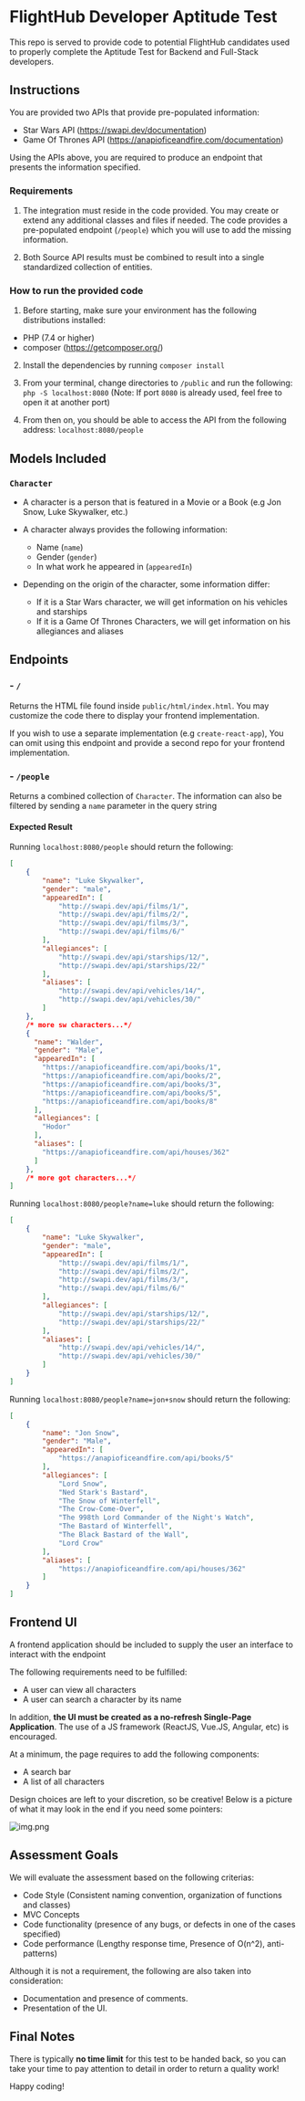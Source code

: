 # FlightHub Developer Aptitude Test

This repo is served to provide code to potential FlightHub candidates used to properly complete the Aptitude Test for Backend and Full-Stack developers.

## Instructions

You are provided two APIs that provide pre-populated information:

- Star Wars API (https://swapi.dev/documentation)
- Game Of Thrones API (https://anapioficeandfire.com/documentation)

Using the APIs above, you are required to produce an endpoint that presents the information specified.

### Requirements

1. The integration must reside in the code provided. You may create or extend any additional classes and files if needed. The code provides a pre-populated endpoint (`/people`) which you will use to add the missing information.

2. Both Source API results must be combined to result into a single standardized collection of entities.

### How to run the provided code

1. Before starting, make sure your environment has the following distributions installed:

- PHP (7.4 or higher)
- composer (https://getcomposer.org/)

2. Install the dependencies by running `composer install`

3. From your terminal, change directories to `/public` and run the following: `php -S localhost:8080` (Note: If port `8080` is already used, feel free to open it at another port)

4. From then on, you should be able to access the API from the following address: `localhost:8080/people`

## Models Included

### `Character`

- A character is a person that is featured in a Movie or a Book (e.g Jon Snow, Luke Skywalker, etc.)

- A character always provides the following information:

    - Name (`name`)
    - Gender (`gender`)
    - In what work he appeared in (`appearedIn`)

- Depending on the origin of the character, some information differ:
    - If it is a Star Wars character, we will get information on his vehicles and starships
    - If it is a Game Of Thrones Characters, we will get information on his allegiances and aliases

## Endpoints

### - `/`

Returns the HTML file found inside `public/html/index.html`. You may customize the code there to display your frontend implementation.

If you wish to use a separate implementation (e.g `create-react-app`), You can omit using this endpoint and provide a second repo for your frontend implementation.

### - `/people`

Returns a combined collection of `Character`. The information can also be filtered by sending a `name` parameter in the query string

#### Expected Result

Running `localhost:8080/people` should return the following:


```json
[
    {
        "name": "Luke Skywalker",
        "gender": "male",
        "appearedIn": [
            "http://swapi.dev/api/films/1/",
            "http://swapi.dev/api/films/2/",
            "http://swapi.dev/api/films/3/",
            "http://swapi.dev/api/films/6/"
        ],
        "allegiances": [
            "http://swapi.dev/api/starships/12/",
            "http://swapi.dev/api/starships/22/"
        ],
        "aliases": [
            "http://swapi.dev/api/vehicles/14/",
            "http://swapi.dev/api/vehicles/30/"
        ]
    },
    /* more sw characters...*/
    {
      "name": "Walder",
      "gender": "Male",
      "appearedIn": [
        "https://anapioficeandfire.com/api/books/1",
        "https://anapioficeandfire.com/api/books/2",
        "https://anapioficeandfire.com/api/books/3",
        "https://anapioficeandfire.com/api/books/5",
        "https://anapioficeandfire.com/api/books/8"
      ],
      "allegiances": [
        "Hodor"
      ],
      "aliases": [
        "https://anapioficeandfire.com/api/houses/362"
      ]
    },
    /* more got characters...*/
]
```
Running `localhost:8080/people?name=luke` should return the following:

```json
[
    {
        "name": "Luke Skywalker",
        "gender": "male",
        "appearedIn": [
            "http://swapi.dev/api/films/1/",
            "http://swapi.dev/api/films/2/",
            "http://swapi.dev/api/films/3/",
            "http://swapi.dev/api/films/6/"
        ],
        "allegiances": [
            "http://swapi.dev/api/starships/12/",
            "http://swapi.dev/api/starships/22/"
        ],
        "aliases": [
            "http://swapi.dev/api/vehicles/14/",
            "http://swapi.dev/api/vehicles/30/"
        ]
    }
]
```

Running `localhost:8080/people?name=jon+snow` should return the following:

```json
[
    {
        "name": "Jon Snow",
        "gender": "Male",
        "appearedIn": [
            "https://anapioficeandfire.com/api/books/5"
        ],
        "allegiances": [
            "Lord Snow",
            "Ned Stark's Bastard",
            "The Snow of Winterfell",
            "The Crow-Come-Over",
            "The 998th Lord Commander of the Night's Watch",
            "The Bastard of Winterfell",
            "The Black Bastard of the Wall",
            "Lord Crow"
        ],
        "aliases": [
            "https://anapioficeandfire.com/api/houses/362"
        ]
    }
]
```

## Frontend UI

A frontend application should be included to supply the user an interface to interact with the endpoint

The following requirements need to be fulfilled:

- A user can view all characters
- A user can search a character by its name

In addition, **the UI must be created as a no-refresh Single-Page Application**. The use of a JS framework (ReactJS, Vue.JS, Angular, etc) is encouraged.

At a minimum, the page requires to add the following components:

- A search bar
- A list of all characters

Design choices are left to your discretion, so be creative! Below is a picture of what it may look in the end if you need some pointers:

![img.png](img.png)

## Assessment Goals

We will evaluate the assessment based on the following criterias:

- Code Style (Consistent naming convention, organization of functions and classes)
- MVC Concepts
- Code functionality (presence of any bugs, or defects in one of the cases specified)
- Code performance (Lengthy response time, Presence of O(n^2), anti-patterns)

Although it is not a requirement, the following are also taken into consideration:

- Documentation and presence of comments.
- Presentation of the UI.

## Final Notes

There is typically **no time limit** for this test to be handed back, so you can take your time to pay attention to detail in order to return a quality work!

Happy coding!


